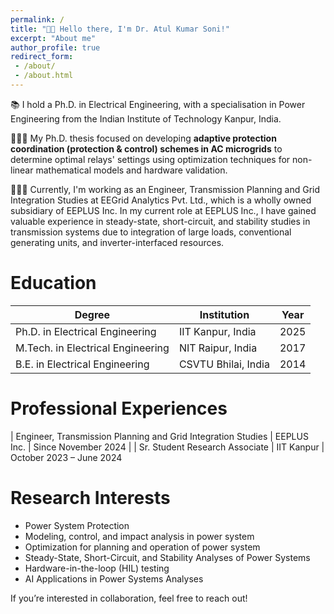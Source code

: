 ```yaml
---
permalink: /
title: "👋🏻 Hello there, I'm Dr. Atul Kumar Soni!"
excerpt: "About me"
author_profile: true
redirect_form:
 - /about/
 - /about.html
---
```


📚 I hold a Ph.D. in Electrical Engineering, with a specialisation in Power Engineering from the Indian Institute of Technology Kanpur, India. 

🧑🏻‍💻 My Ph.D. thesis focused on developing **adaptive protection coordination (protection & control) schemes in AC microgrids** to determine optimal relays' settings using optimization techniques for non-linear mathematical models and hardware validation. 

🧑🏻‍💻 Currently, I'm working as an Engineer, Transmission Planning and Grid Integration Studies at EEGrid Analytics Pvt. Ltd., which is a wholly owned subsidiary of EEPLUS Inc. In my current role at EEPLUS Inc., I have gained valuable experience in steady-state, short-circuit, and stability studies in transmission systems due to integration of large loads, conventional generating units, and inverter-interfaced resources.

# Education

| Degree | Institution | Year |
|--------|-------------|------|
| Ph.D. in Electrical Engineering | IIT Kanpur, India | 2025 | 
| M.Tech. in Electrical Engineering | NIT Raipur, India | 2017 |
| B.E. in Electrical Engineering | CSVTU Bhilai, India | 2014 | 

# Professional Experiences

| Engineer, Transmission Planning and Grid Integration Studies | EEPLUS Inc. | Since November 2024 |
| Sr. Student Research Associate | IIT Kanpur | October 2023 – June 2024


# Research Interests

 - Power System Protection
 - Modeling, control, and impact analysis in power system
 - Optimization for planning and operation of power system
 - Steady-State, Short-Circuit, and Stability Analyses of Power Systems 
 - Hardware-in-the-loop (HIL) testing 
 - AI Applications in Power Systems Analyses




If you’re interested in collaboration, feel free to reach out!
